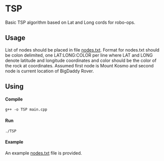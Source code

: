 # TSP
Basic TSP algorithm based on Lat and Long cords for robo-ops.

## Usage
List of nodes should be placed in file [nodes.txt](/nodes.txt).
Format for nodes.txt should be colon delimited, one LAT:LONG:COLOR per line where LAT and LONG denote latitude and longitude coordinates and color should be the color of the rock at coordinates.
Assumed first node is Mount Kosmo and second node is current location of BigDaddy Rover.

## Using

#### Compile
```
g++ -o TSP main.cpp
```

#### Run
```
./TSP
```

#### Example
An example [nodes.txt](/nodes.txt) file is provided.
